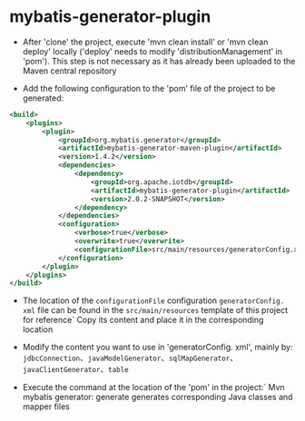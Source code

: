 
<!--

    Licensed to the Apache Software Foundation (ASF) under one
    or more contributor license agreements.  See the NOTICE file
    distributed with this work for additional information
    regarding copyright ownership.  The ASF licenses this file
    to you under the Apache License, Version 2.0 (the
    "License"); you may not use this file except in compliance
    with the License.  You may obtain a copy of the License at

        http://www.apache.org/licenses/LICENSE-2.0

    Unless required by applicable law or agreed to in writing,
    software distributed under the License is distributed on an
    "AS IS" BASIS, WITHOUT WARRANTIES OR CONDITIONS OF ANY
    KIND, either express or implied.  See the License for the
    specific language governing permissions and limitations
    under the License.

-->

# mybatis-generator-plugin

* After 'clone' the project, execute 'mvn clean install' or 'mvn clean deploy' locally ('deploy' needs to modify 'distributionManagement' in 'pom'). This step is not necessary as it has already been uploaded to the Maven central repository

* Add the following configuration to the 'pom' file of the project to be generated:

```xml
<build>
    <plugins>
        <plugin>
            <groupId>org.mybatis.generator</groupId>
            <artifactId>mybatis-generator-maven-plugin</artifactId>
            <version>1.4.2</version>
            <dependencies>
                <dependency>
                    <groupId>org.apache.iotdb</groupId>
                    <artifactId>mybatis-generator-plugin</artifactId>
                    <version>2.0.2-SNAPSHOT</version>
                </dependency>
            </dependencies>
            <configuration>
                <verbose>true</verbose>
                <overwrite>true</overwrite>
                <configurationFile>src/main/resources/generatorConfig.xml</configurationFile>
            </configuration>
        </plugin>
    </plugins>
</build>
```
* The location of the ` configurationFile ` configuration ` generatorConfig. xml ` file can be found in the ` src/main/resources ` template of this project for reference` Copy its content and place it in the corresponding location

* Modify the content you want to use in 'generatorConfig. xml', mainly by:` jdbcConnection`、`javaModelGenerator`、`sqlMapGenerator`、`javaClientGenerator`、`table`

* Execute the command at the location of the 'pom' in the project:` Mvn mybatis generator: generate generates corresponding Java classes and mapper files